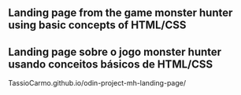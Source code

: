 ## Landing page from the game monster hunter using basic concepts of HTML/CSS

## Landing page sobre o jogo monster hunter usando conceitos básicos de HTML/CSS

TassioCarmo.github.io/odin-project-mh-landing-page/


